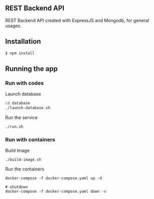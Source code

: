 REST Backend API
--

REST Backend API created with ExpressJS and Mongodb, for general usages.


## Installation

```bash
$ npm install
```

## Running the app

### Run with codes
Launch database
```bash
cd database
./launch-database.sh
```
Run the service
```bash
./run.sh
```

### Run with containers
Build Image
```shell
./build-image.sh
```
Run the containers
```shell
docker-compose -f docker-compose.yaml up -d

# shutdown
docker-compose -f docker-compose.yaml down -v
```
